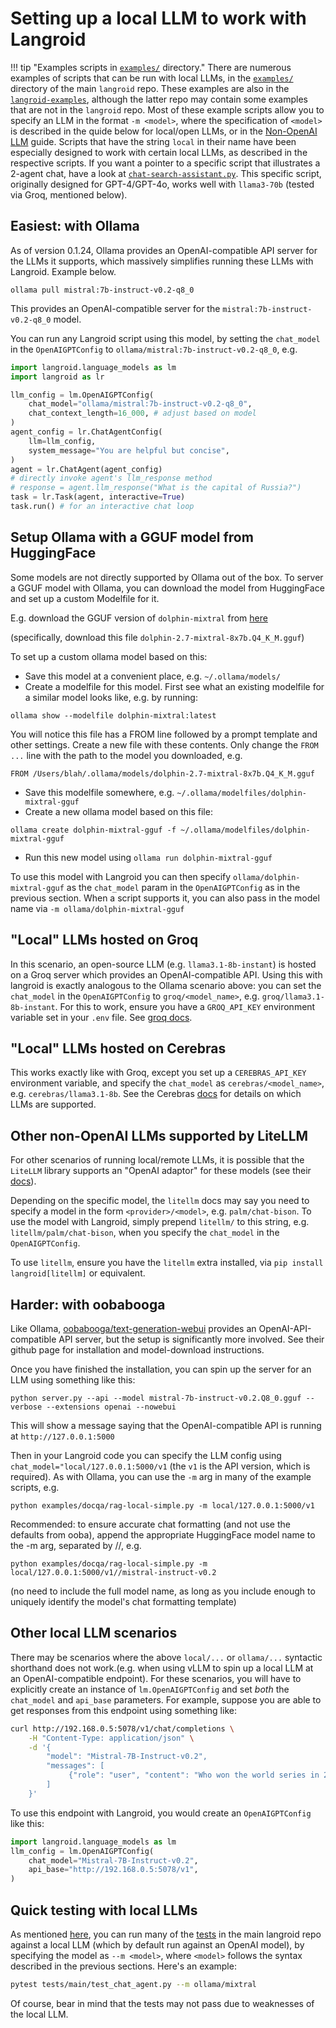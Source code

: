 # Setting up a local LLM to work with Langroid

!!! tip "Examples scripts in [`examples/`](https://github.com/langroid/langroid/tree/main/examples) directory."
      There are numerous examples of scripts that can be run with local LLMs,
      in the [`examples/`](https://github.com/langroid/langroid/tree/main/examples)
      directory of the main `langroid` repo. These examples are also in the 
      [`langroid-examples`](https://github.com/langroid/langroid-examples/tree/main/examples),
      although the latter repo may contain some examples that are not in the `langroid` repo.
      Most of these example scripts allow you to specify an LLM in the format `-m <model>`,
      where the specification of `<model>` is described in the quide below for local/open LLMs, 
      or in the [Non-OpenAI LLM](https://langroid.github.io/langroid/tutorials/non-openai-llms/) guide. Scripts 
      that have the string `local` in their name have been especially designed to work with 
      certain local LLMs, as described in the respective scripts.
      If you want a pointer to a specific script that illustrates a 2-agent chat, have a look 
      at [`chat-search-assistant.py`](https://github.com/langroid/langroid/blob/main/examples/basic/chat-search-assistant.py).
      This specific script, originally designed for GPT-4/GPT-4o, works well with `llama3-70b` 
      (tested via Groq, mentioned below).

## Easiest: with Ollama

As of version 0.1.24, Ollama provides an OpenAI-compatible API server for the LLMs it supports,
which massively simplifies running these LLMs with Langroid. Example below.

```
ollama pull mistral:7b-instruct-v0.2-q8_0
```
This provides an OpenAI-compatible 
server for the `mistral:7b-instruct-v0.2-q8_0` model.

You can run any Langroid script using this model, by setting the `chat_model`
in the `OpenAIGPTConfig` to `ollama/mistral:7b-instruct-v0.2-q8_0`, e.g.

```python
import langroid.language_models as lm
import langroid as lr

llm_config = lm.OpenAIGPTConfig(
    chat_model="ollama/mistral:7b-instruct-v0.2-q8_0",
    chat_context_length=16_000, # adjust based on model
)
agent_config = lr.ChatAgentConfig(
    llm=llm_config,
    system_message="You are helpful but concise",
)
agent = lr.ChatAgent(agent_config)
# directly invoke agent's llm_response method
# response = agent.llm_response("What is the capital of Russia?")
task = lr.Task(agent, interactive=True)
task.run() # for an interactive chat loop
```

## Setup Ollama with a GGUF model from HuggingFace

Some models are not directly supported by Ollama out of the box. To server a GGUF
model with Ollama, you can download the model from HuggingFace and set up a custom
Modelfile for it.

E.g. download the GGUF version of `dolphin-mixtral` from
[here](https://huggingface.co/TheBloke/dolphin-2.7-mixtral-8x7b-GGUF)

(specifically, download this file `dolphin-2.7-mixtral-8x7b.Q4_K_M.gguf`)

To set up a custom ollama model based on this:

- Save this model at a convenient place, e.g. `~/.ollama/models/`
- Create a modelfile for this model. First see what an existing modelfile
  for a similar model looks like, e.g. by running:

```
ollama show --modelfile dolphin-mixtral:latest
```
You will notice this file has a FROM line followed by a prompt template and other settings.
Create a new file with these contents.
Only  change the  `FROM ...` line with the path to the model you downloaded, e.g.
```
FROM /Users/blah/.ollama/models/dolphin-2.7-mixtral-8x7b.Q4_K_M.gguf
```

- Save this modelfile somewhere, e.g. `~/.ollama/modelfiles/dolphin-mixtral-gguf`
- Create a new ollama model based on this file:
```
ollama create dolphin-mixtral-gguf -f ~/.ollama/modelfiles/dolphin-mixtral-gguf
``` 

- Run this new model using `ollama run dolphin-mixtral-gguf`

To use this model with Langroid you can then specify `ollama/dolphin-mixtral-gguf`
as the `chat_model` param in the `OpenAIGPTConfig` as in the previous section.
When a script supports it, you can also pass in the model name via
`-m ollama/dolphin-mixtral-gguf`

## "Local" LLMs hosted on Groq
In this scenario, an open-source LLM (e.g. `llama3.1-8b-instant`) is hosted on a Groq server
which provides an OpenAI-compatible API. Using this with langroid is exactly analogous
to the Ollama scenario above: you can set the `chat_model` in the `OpenAIGPTConfig` to
`groq/<model_name>`, e.g. `groq/llama3.1-8b-instant`. 
For this to work, ensure you have a `GROQ_API_KEY` environment variable set in your
`.env` file. See [groq docs](https://console.groq.com/docs/quickstart).

## "Local" LLMs hosted on Cerebras
This works exactly like with Groq, except you set up a `CEREBRAS_API_KEY` environment variable, and specify the `chat_model` as `cerebras/<model_name>`, e.g. `cerebras/llama3.1-8b`. See the Cerebras [docs](https://inference-docs.cerebras.ai/introduction) for details on which LLMs are supported.

## Other non-OpenAI LLMs supported by LiteLLM

For other scenarios of running local/remote LLMs, it is possible that the `LiteLLM` library
supports an "OpenAI adaptor" for these models (see their [docs](https://litellm.vercel.app/docs/providers)).

Depending on the specific model, the `litellm` docs may say you need to 
specify a model in the form `<provider>/<model>`, e.g. `palm/chat-bison`. 
To use the model with Langroid, simply prepend `litellm/` to this string, e.g. `litellm/palm/chat-bison`,
when you specify the `chat_model` in the `OpenAIGPTConfig`.

To use `litellm`, ensure you have the `litellm` extra installed, 
via `pip install langroid[litellm]` or equivalent.



## Harder: with oobabooga
Like Ollama, [oobabooga/text-generation-webui](https://github.com/oobabooga/text-generation-webui) provides an OpenAI-API-compatible API server, but the setup 
is significantly more involved. See their github page for installation and model-download instructions.

Once you have finished the installation, you can spin up the server for an LLM using
something like this:

```
python server.py --api --model mistral-7b-instruct-v0.2.Q8_0.gguf --verbose --extensions openai --nowebui
```
This will show a message saying that the OpenAI-compatible API is running at `http://127.0.0.1:5000`

Then in your Langroid code you can specify the LLM config using
`chat_model="local/127.0.0.1:5000/v1` (the `v1` is the API version, which is required).
As with Ollama, you can use the `-m` arg in many of the example scripts, e.g.
```
python examples/docqa/rag-local-simple.py -m local/127.0.0.1:5000/v1
```

Recommended: to ensure accurate chat formatting (and not use the defaults from ooba),
  append the appropriate HuggingFace model name to the
  -m arg, separated by //, e.g. 
```
python examples/docqa/rag-local-simple.py -m local/127.0.0.1:5000/v1//mistral-instruct-v0.2
```
  (no need to include the full model name, as long as you include enough to
   uniquely identify the model's chat formatting template)


## Other local LLM scenarios

There may be scenarios where the above `local/...` or `ollama/...` syntactic shorthand
does not work.(e.g. when using vLLM to spin up a local LLM at an OpenAI-compatible
endpoint). For these scenarios, you will have to explicitly create an instance of 
`lm.OpenAIGPTConfig` and set *both* the `chat_model` and `api_base` parameters.
For example, suppose you are able to get responses from this endpoint using something like:
```bash
curl http://192.168.0.5:5078/v1/chat/completions \
    -H "Content-Type: application/json" \
    -d '{
        "model": "Mistral-7B-Instruct-v0.2",
        "messages": [
             {"role": "user", "content": "Who won the world series in 2020?"}
        ]
    }'
```
To use this endpoint with Langroid, you would create an `OpenAIGPTConfig` like this:
```python
import langroid.language_models as lm
llm_config = lm.OpenAIGPTConfig(
    chat_model="Mistral-7B-Instruct-v0.2",
    api_base="http://192.168.0.5:5078/v1",
)
```

## Quick testing with local LLMs
As mentioned [here](https://langroid.github.io/langroid/tutorials/non-openai-llms/#quick-testing-with-non-openai-models), 
you can run many of the [tests](https://github.com/langroid/langroid/tree/main/tests/main) in the main langroid repo against a local LLM
(which by default run against an OpenAI model), 
by specifying the model as `--m <model>`, 
where `<model>` follows the syntax described in the previous sections. Here's an example:

```bash
pytest tests/main/test_chat_agent.py --m ollama/mixtral
```
Of course, bear in mind that the tests may not pass due to weaknesses of the local LLM.